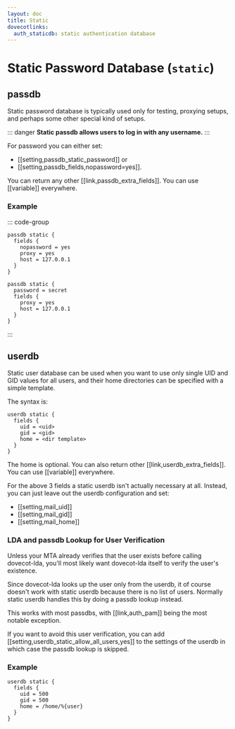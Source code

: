 ```yaml
---
layout: doc
title: Static
dovecotlinks:
  auth_staticdb: static authentication database
---
```


# Static Password Database (`static`)

## passdb

Static password database is typically used only for testing, proxying setups,
and perhaps some other special kind of setups.

::: danger
**Static passdb allows users to log in with any username.**
:::

For password you can either set:

* [[setting,passdb_static_password]] or
* [[setting,passdb_fields,nopassword=yes]].

You can return any other [[link,passdb_extra_fields]]. You can use
[[variable]] everywhere.

### Example

::: code-group
```[without password]
passdb static {
  fields {
    nopassword = yes
    proxy = yes
    host = 127.0.0.1
  }
}
```

```[with password]
passdb static {
  password = secret
  fields {
    proxy = yes
    host = 127.0.0.1
  }
}
```
:::

## userdb

Static user database can be used when you want to use only single UID and
GID values for all users, and their home directories can be specified with
a simple template.

The syntax is:

```[dovecot.conf]
userdb static {
  fields {
    uid = <uid>
    gid = <gid>
    home = <dir template>
  }
}
```

The home is optional. You can also return other [[link,userdb_extra_fields]].
You can use [[variable]] everywhere.

For the above 3 fields a static userdb isn't actually necessary at all.
Instead, you can just leave out the userdb configuration and set:

 * [[setting,mail_uid]]
 * [[setting,mail_gid]]
 * [[setting,mail_home]]


### LDA and passdb Lookup for User Verification

Unless your MTA already verifies that the user exists before calling
dovecot-lda, you'll most likely want dovecot-lda itself to verify the
user's existence.

Since dovecot-lda looks up the user only from the userdb, it of course
doesn't work with static userdb because there is no list of users.
Normally static userdb handles this by doing a passdb lookup instead.

This works with most passdbs, with [[link,auth_pam]] being the most notable
exception.

If you want to avoid this user verification, you can add
[[setting,userdb_static_allow_all_users,yes]] to the settings of the userdb in
which case the passdb lookup is skipped.

### Example

```[dovecot.conf]
userdb static {
  fields {
    uid = 500
    gid = 500
    home = /home/%{user}
  }
}
```
